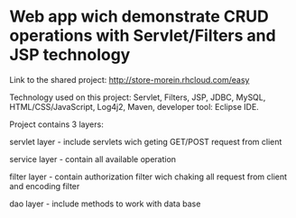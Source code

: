 # Web app wich demonstrate CRUD operations with Servlet/Filters and JSP technology

Link to the shared project: http://store-morein.rhcloud.com/easy


Technology used on this project:
Servlet, Filters, JSP, JDBC, MySQL, HTML/CSS/JavaScript, Log4j2, Maven, developer tool: Eclipse IDE.

Project contains 3 layers: 

servlet layer - include servlets wich geting GET/POST request from client

service layer - contain all available operation

filter layer - contain authorization filter wich chaking all request from client and encoding filter

dao layer - include methods to work with data base
